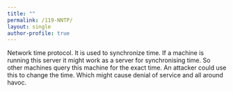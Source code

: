 ```yaml
---
title: ""
permalink: /119-NNTP/
layout: single
author-profile: true
---
```


Network time protocol. It is used to synchronize time. If a machine is running this server it might work as a server for synchronising time. So other machines query this machine for the exact time.
An attacker could use this to change the time. Which might cause denial of service and all around havoc.

